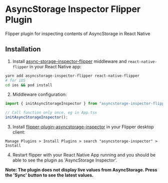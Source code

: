 # AsyncStorage Inspector Flipper Plugin

Flipper plugin for inspecting contents of AsyncStorage in React Native

## Installation

1. Install [async-storage-inspector-flipper](https://github.com/chvanlennep/asyncstorage-inspector-flipper) middleware and `react-native-flipper` in your React Native app:

```bash
yarn add asyncstorage-inspector-flipper react-native-flipper
# for iOS
cd ios && pod install
```

2. Middleware configuration:

```javascript
import { initAsyncStorageInspector } from "asyncstorage-inspector-flipper";

// Call function only once, eg in App.tsx
initAsyncStorageInspector();
```

3. Install [flipper-plugin-asyncstorage-inspector](https://github.com/chvanlennep/flipper-plugin-asyncstorage-inspector) in your Flipper desktop client:

```
Manage Plugins > Install Plugins > search "asyncstorage-inspector" > Install
```

4. Restart flipper with your React Native App running and you should be able to see the plugin as 'AsyncStorage Inspector'.

**Note: The plugin does not display live values from AsyncStorage. Press the 'Sync' button to see the latest values.**
